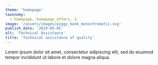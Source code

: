 ```yaml
---
theme: 'homepage'
taxonomy:
  - homepage, homepage_offers, 3
image: '/assets/images/piggy_bank_monochromatic.svg'
publish_date: '2019-05-05'
alt: 'Technical Assistance'
title: 'Technical assistance of quality'
---
```


Lorem ipsum dolor sit amet, consectetur adipiscing elit, sed do eiusmod tempor incididunt ut labore et dolore magna aliqua. 